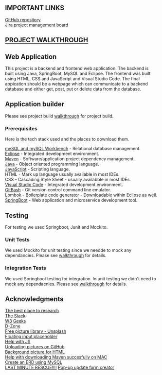 ## IMPORTANT LINKS  
[GitHub repository](https://github.com/JehadAbdelBaqi/Web-Application-Project)  
[Jira project management board](https://project-lucius.atlassian.net/jira/software/projects/HWA)

## [PROJECT WALKTHROUGH](https://github.com/JehadAbdelBaqi/Web-Application-Project/tree/main/Documentation/project_walkthrough)  

## Web Application

This project is a backend and frontend web application. The backend is built using Java, SpringBoot, MySQL and Eclipse. The frontend was built using HTML, CSS and JavaScript and Visual Studio Code. The final appication should be a webpage which can communicate to a backend database and either get, post, put or delete data from the database. 

## Application builder

Please see project build [walkthrough](https://github.com/JehadAbdelBaqi/Web-Application-Project/blob/main/Documentation/project_walkthrough/final_project_build.md) for project build.

### Prerequisites

Here is the tech stack used and the places to download them.

[mySQL and mySQL Workbench](https://www.mysql.com/) - Relational database management.  
[Eclipse](https://www.eclipse.org/ide/) - Integrated development environment.  
[Maven](https://maven.apache.org/) - Software/application project dependency management.  
[Java](https://www.java.com/en/) - Object oriented programming language.  
[JavaScript](https://www.javascript.com/) - Scripting language.  
HTML - Mark up language usually available in most IDEs.  
CSS - Cascading Style Sheet - usually availabble in most IDEs.  
[Visual Studio Code](https://code.visualstudio.com/) - Integrated development environment.  
[GitBash](https://git-scm.com/downloads) - Git version control command line emulator.  
[Lombok](https://projectlombok.org/download) - Boilerplate code generator - Downloadable within Eclipse as well.  
[SpringBoot](https://spring.io/tools) - Web application and microservice development tool.  

## Testing

For testing we used Springboot, Junit and Mockito.

### Unit Tests 

We used Mockito for unit testing since we needde to mock any dependancies. Please see [walkthrough](https://github.com/JehadAbdelBaqi/Web-Application-Project/blob/main/Documentation/project_walkthrough/6_serviceUnitTesting.md) for details.

### Integration Tests 

We used Springboot testing for integration. In unit testing we didn't need to mock any dependacnies. Please see [walkthrough](https://github.com/JehadAbdelBaqi/Web-Application-Project/blob/main/Documentation/project_walkthrough/7_integrationTesting.md) for details.

## Acknowledgments

[The best place to research](www.google.com)  
[The Stack](https://stackoverflow.com/)  
[W3](https://www.w3schools.com/)
[Geeks](https://www.geeksforgeeks.org/)  
[D-Zone](https://dzone.com/)  
[Free picture library - Unsplash](https://unsplash.com/)  
[Floating input placeholder](https://dev.to/felix/floating-input-placeholders-with-html-css-ej4)  
[Help with JS](https://www.tabnine.com/code/javascript/functions/request/Response/statusMessage)  
[Uploading pictures on GitHub](https://www.youtube.com/watch?v=hHbWF1Bvgf4)  
[Background picture for HTML](https://www.youtube.com/watch?v=PgAZ8KzfhO8)  
[Help with downloading Maven succesfully on MAC](https://www.youtube.com/watch?v=j0OnSAP-KtU)   
[Create an ERD using MySQL](https://medium.com/@tushar0618/how-to-create-er-diagram-of-a-database-in-mysql-workbench-209fbf63fd03)  
[LAST MINUTE RESCUE!!!!](https://www.youtube.com/watch?v=IeL7iq7Lb90)
[Pop-up update form creator]( https://www.youtube.com/watch?v=gLWIYk0Sd38)  

